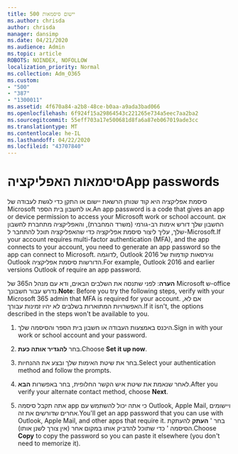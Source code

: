 ```yaml
---
title: 500 יישום סיסמאות
ms.author: chrisda
author: chrisda
manager: dansimp
ms.date: 04/21/2020
ms.audience: Admin
ms.topic: article
ROBOTS: NOINDEX, NOFOLLOW
localization_priority: Normal
ms.collection: Adm_O365
ms.custom:
- "500"
- "387"
- "1300011"
ms.assetid: 4f670a84-a2b8-48ce-b0aa-a9ada3bad066
ms.openlocfilehash: 6f924f15a29864543c221265e734a5eec7aa2ba2
ms.sourcegitcommit: 55eff703a17e500681d8fa6a87eb067019ade3cc
ms.translationtype: MT
ms.contentlocale: he-IL
ms.lasthandoff: 04/22/2020
ms.locfileid: "43707840"
---
```

# <a name="app-passwords"></a><span data-ttu-id="6a84c-102">סיסמאות האפליקציה</span><span class="sxs-lookup"><span data-stu-id="6a84c-102">App passwords</span></span>

<span data-ttu-id="6a84c-103">סיסמת אפליקציה היא קוד שנותן הרשאת יישום או התקן כדי לגשת לעבודה של Microsoft או לחשבון בית הספר.</span><span class="sxs-lookup"><span data-stu-id="6a84c-103">An app password is a code that gives an app or device permission to access your Microsoft work or school account.</span></span> <span data-ttu-id="6a84c-104">אם החשבון שלך דורש אימות רב-גורמי (משרד המחברת), והאפליקציה מתחברת לחשבון שלך, עליך ליצור סיסמת אפליקציה כדי שהאפליקציה תוכל להתחבר ל-Microsoft.</span><span class="sxs-lookup"><span data-stu-id="6a84c-104">If your account requires multi-factor authentication (MFA), and the app connects to your account, you need to generate an app password so the app can connect to Microsoft.</span></span> <span data-ttu-id="6a84c-105">לדוגמה, Outlook 2016 וגירסאות קודמות של Outlook הדורשות סיסמת אפליקציה.</span><span class="sxs-lookup"><span data-stu-id="6a84c-105">For example, Outlook 2016 and earlier versions Outlook of require an app password.</span></span>

 <span data-ttu-id="6a84c-106">**הערה**: לפני שתנסה את השלבים הבאים, ודא עם מנהל ה365 של Microsoft ש-office נדרש עבור חשבונך.</span><span class="sxs-lookup"><span data-stu-id="6a84c-106">**Note**: Before you try the following steps, verify with your Microsoft 365 admin that MFA is required for your account.</span></span> <span data-ttu-id="6a84c-107">אם לא, האפשרויות המתוארות בשלבים לא יהיו זמינות עבורך.</span><span class="sxs-lookup"><span data-stu-id="6a84c-107">If it isn't, the options described in the steps won't be available to you.</span></span>

1. <span data-ttu-id="6a84c-108">היכנס באמצעות העבודה או חשבון בית הספר והסיסמה שלך.</span><span class="sxs-lookup"><span data-stu-id="6a84c-108">Sign in with your work or school account and your password.</span></span>

2. <span data-ttu-id="6a84c-109">בחר **להגדיר אותה כעת**.</span><span class="sxs-lookup"><span data-stu-id="6a84c-109">Choose **Set it up now**.</span></span>

3. <span data-ttu-id="6a84c-110">בחר את שיטת האימות שלך ובצע את ההנחיות.</span><span class="sxs-lookup"><span data-stu-id="6a84c-110">Select your authentication method and follow the prompts.</span></span>

4. <span data-ttu-id="6a84c-111">לאחר שנאמת את שיטת איש הקשר החלופית, בחר באפשרות **הבא**.</span><span class="sxs-lookup"><span data-stu-id="6a84c-111">After you verify your alternate contact method, choose **Next**.</span></span>

5. <span data-ttu-id="6a84c-112">אתה תקבל סיסמה app כי אתה יכול להשתמש עם Outlook, Apple Mail, ויישומים אחרים שדורשים את זה.</span><span class="sxs-lookup"><span data-stu-id="6a84c-112">You'll get an app password that you can use with Outlook, Apple Mail, and other apps that require it.</span></span> <span data-ttu-id="6a84c-113">בחר ' **העתק** להעתקת הסיסמה ' כדי שתוכל להדביק אותו במקום אחר (אין צורך לשנן אותו).</span><span class="sxs-lookup"><span data-stu-id="6a84c-113">Choose **Copy** to copy the password so you can paste it elsewhere (you don't need to memorize it).</span></span>
